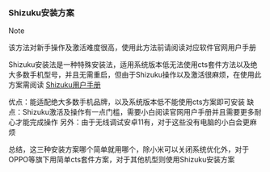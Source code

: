 ### Shizuku安装方案

> [!NOTE]
> 该方法对新手操作及激活难度很高，使用此方法前请阅读对应软件官网用户手册


Shizuku安装法是一种特殊安装法，适用系统版本低无法使用cts套件方法以及绝大多数手机型号，并且无需重启，但由于Shizuku操作以及激活很麻烦，在使用此方案需阅读 [Shizuku用户手册](https://shizuku.rikka.app/zh-hans/guide/setup/)




优点：能适配绝大多数手机品牌，以及系统版本低不能使用cts方案即可安装
缺点：Shizuku激活及操作有一点门槛，需要小白阅读官网用户手册并且需要更多耐心才能完成操作
另外：由于无线调试安卓11有，对于这些没有电脑的小白会更麻烦

总结，这三种安装方案哪个简单就用哪个，除小米可以关闭系统优化外，对于OPPO等旗下用简单cts套件方案，对于其他机型则使用Shizuku安装方案
